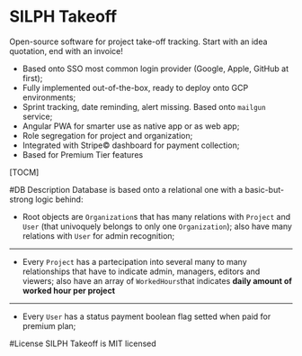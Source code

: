 # SILPH Takeoff

Open-source software for project take-off tracking. Start with an idea quotation, end with an invoice!

- Based onto SSO most common login provider (Google, Apple, GitHub at first);
- Fully implemented out-of-the-box, ready to deploy onto GCP environments;
- Sprint tracking, date reminding, alert missing. Based onto `mailgun` service;
- Angular PWA for smarter use as native app or as web app;
- Role segregation for project and organization;
- Integrated with Stripe&copy; dashboard for payment collection;
- Based for Premium Tier features

[TOCM]

#DB Description
Database is based onto a relational one with a basic-but-strong logic behind:

+ Root objects are `Organization`s that has many relations with `Project` and `User` (that univoquely belongs to only one `Organization`); also have many relations with `User` for admin recognition;

------------
+ Every `Project` has a partecipation into several many to many relationships that have to indicate admin, managers, editors and viewers; also have an array of `WorkedHours`that indicates **daily amount of worked hour per project**

------------
+ Every `User` has a status payment boolean flag setted when paid for premium plan;


#License
SILPH Takeoff is MIT licensed
